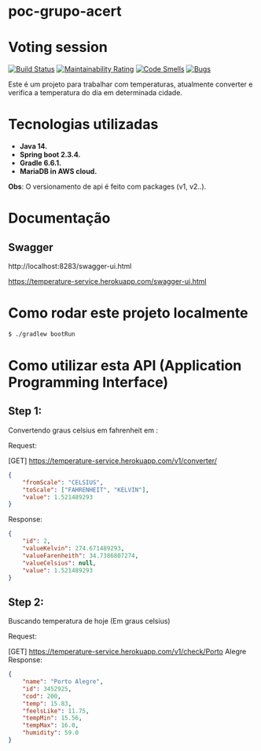 # poc-grupo-acert

# Voting session
[![Build Status](https://travis-ci.org/alexdefreitas99/voting-sessions.svg?branch=master)](https://travis-ci.org/alexdefreitas99/voting-sessions)
[![Maintainability Rating](https://sonarcloud.io/api/project_badges/measure?project=alexdefreitas99_voting-sessions&metric=sqale_rating)](https://sonarcloud.io/dashboard?id=alexdefreitas99_voting-sessions)
[![Code Smells](https://sonarcloud.io/api/project_badges/measure?project=alexdefreitas99_voting-sessions&metric=code_smells)](https://sonarcloud.io/dashboard?id=alexdefreitas99_voting-sessions)
[![Bugs](https://sonarcloud.io/api/project_badges/measure?project=alexdefreitas99_voting-sessions&metric=bugs)](https://sonarcloud.io/dashboard?id=alexdefreitas99_voting-sessions)

Este é um projeto para trabalhar com temperaturas, atualmente converter e verifica a temperatura do dia em determinada cidade.

# Tecnologias utilizadas
- **Java 14.** 
- **Spring boot 2.3.4.**
- **Gradle 6.6.1.**
- **MariaDB in AWS cloud.**

**Obs**: O versionamento de api é feito com packages (v1, v2..).

# Documentação
## Swagger
http://localhost:8283/swagger-ui.html

https://temperature-service.herokuapp.com/swagger-ui.html

# Como rodar este projeto localmente
```bash
$ ./gradlew bootRun
```

# Como utilizar esta API (Application Programming Interface)
## Step 1: 
Convertendo graus celsius em fahrenheit em : 

Request:

[GET] https://temperature-service.herokuapp.com/v1/converter/
```json
{
    "fromScale": "CELSIUS",
    "toScale": ["FAHRENHEIT", "KELVIN"],
    "value": 1.521489293
}
```
Response: 
```json
{
    "id": 2,
    "valueKelvin": 274.671489293,
    "valueFarenheith": 34.7386807274,
    "valueCelsius": null,
    "value": 1.521489293
}
```

## Step 2:
Buscando temperatura de hoje (Em graus celsius)

Request:

[GET] https://temperature-service.herokuapp.com/v1/check/Porto Alegre
Response: 
```json
{
    "name": "Porto Alegre",
    "id": 3452925,
    "cod": 200,
    "temp": 15.83,
    "feelsLike": 11.75,
    "tempMin": 15.56,
    "tempMax": 16.0,
    "humidity": 59.0
}
```